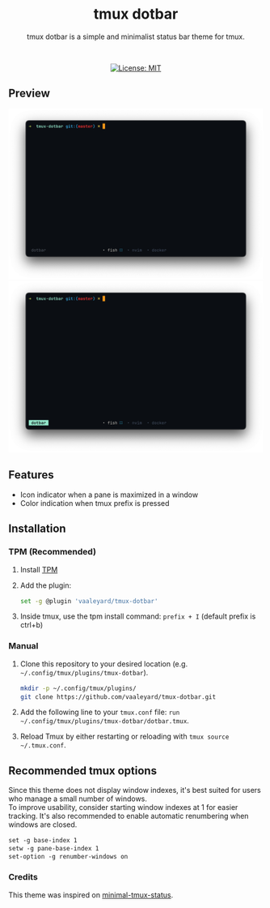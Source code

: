 <div align="center">

<h1> tmux dotbar </h1>

tmux dotbar is a simple and minimalist status bar theme for tmux. <br>

<br>


[![License: MIT](https://img.shields.io/badge/License-MIT-blue.svg)](./LICENSE)

</div> 

## Preview
<p align="center">
  <div align="center">
    <img src="./imgs/preview.png" width="800" />
    <img src="./imgs/prefix-preview.png" width="800" />
  </div>
</p>


## Features
* Icon indicator when a pane is maximized in a window
* Color indication when tmux prefix is pressed

## Installation
### TPM (Recommended)
1.  Install [TPM](https://github.com/tmux-plugins/tpm)
2.  Add the plugin:

    ```bash
    set -g @plugin 'vaaleyard/tmux-dotbar'
    ```
3. Inside tmux, use the tpm install command: `prefix + I` (default prefix is ctrl+b)

### Manual
1. Clone this repository to your desired location (e.g. `~/.config/tmux/plugins/tmux-dotbar`).

   ```bash
   mkdir -p ~/.config/tmux/plugins/
   git clone https://github.com/vaaleyard/tmux-dotbar.git
   ```
2. Add the following line to your `tmux.conf` file:
   `run ~/.config/tmux/plugins/tmux-dotbar/dotbar.tmux`.
3. Reload Tmux by either restarting or reloading with `tmux source ~/.tmux.conf`.

## Recommended tmux options
Since this theme does not display window indexes, it's best suited for users who manage a small number of windows.  
To improve usability, consider starting window indexes at 1 for easier tracking.
It's also recommended to enable automatic renumbering when windows are closed.

```
set -g base-index 1
setw -g pane-base-index 1
set-option -g renumber-windows on
```

### Credits
This theme was inspired on [minimal-tmux-status](https://github.com/niksingh710/minimal-tmux-status/tree/main).
